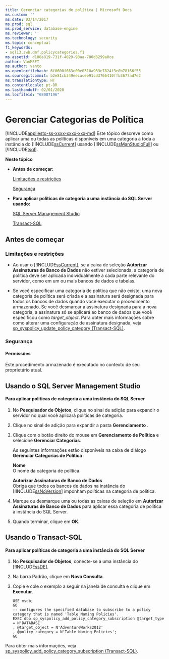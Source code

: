 ```yaml
---
title: Gerenciar categorias de política | Microsoft Docs
ms.custom: ''
ms.date: 03/14/2017
ms.prod: sql
ms.prod_service: database-engine
ms.reviewer: ''
ms.technology: security
ms.topic: conceptual
f1_keywords:
- sql13.swb.dmf.policycategories.f1
ms.assetid: d188a819-731f-4029-98aa-780d3299a0ce
author: VanMSFT
ms.author: vanto
ms.openlocfilehash: 6f0600f663e00e0318a933e7824f3e0b78166f55
ms.sourcegitcommit: b2e81cb349eecacee91cd3766410ffb3677ad7e2
ms.translationtype: HT
ms.contentlocale: pt-BR
ms.lasthandoff: 02/01/2020
ms.locfileid: "68087196"
---
```

# <a name="manage-policy-categories"></a>Gerenciar Categorias de Política
[!INCLUDE[appliesto-ss-xxxx-xxxx-xxx-md](../../includes/appliesto-ss-xxxx-xxxx-xxx-md.md)]
  Este tópico descreve como aplicar uma ou todas as políticas disponíveis em uma categoria a toda a instância do [!INCLUDE[ssCurrent](../../includes/sscurrent-md.md)] usando [!INCLUDE[ssManStudioFull](../../includes/ssmanstudiofull-md.md)] ou [!INCLUDE[tsql](../../includes/tsql-md.md)].  
  
 **Neste tópico**  
  
-   **Antes de começar:**  
  
     [Limitações e restrições](#Restrictions)  
  
     [Segurança](#Security)  
  
-   **Para aplicar políticas de categoria a uma instância do SQL Server usando:**  
  
     [SQL Server Management Studio](#SSMSProcedure)  
  
     [Transact-SQL](#TsqlProcedure)  
  
##  <a name="BeforeYouBegin"></a> Antes de começar  
  
###  <a name="Restrictions"></a> Limitações e restrições  
  
-   Ao usar o [!INCLUDE[ssCurrent](../../includes/sscurrent-md.md)], se a caixa de seleção **Autorizar Assinaturas de Banco de Dados** não estiver selecionada, a categoria de política deve ser aplicada individualmente a cada parte relevante do servidor, como em um ou mais bancos de dados e tabelas.  
  
-   Se você especificar uma categoria de política que não existe, uma nova categoria de política será criada e a assinatura será designada para todos os bancos de dados quando você executar o procedimento armazenado. Se você desmarcar a assinatura designada para a nova categoria, a assinatura só se aplicará ao banco de dados que você especificou como *target_object*. Para obter mais informações sobre como alterar uma configuração de assinatura designada, veja [sp_syspolicy_update_policy_category &#40;Transact-SQL&#41;](../../relational-databases/system-stored-procedures/sp-syspolicy-update-policy-category-transact-sql.md).  
  
###  <a name="Security"></a> Segurança  
  
####  <a name="Permissions"></a> Permissões  
 Este procedimento armazenado é executado no contexto de seu proprietário atual.  
  
##  <a name="SSMSProcedure"></a> Usando o SQL Server Management Studio  
  
#### <a name="to-apply-category-policies-to-a-sql-server-instance"></a>Para aplicar políticas de categoria a uma instância do SQL Server  
  
1.  No **Pesquisador de Objetos**, clique no sinal de adição para expandir o servidor no qual você aplicará políticas de categoria.  
  
2.  Clique no sinal de adição para expandir a pasta **Gerenciamento** .  
  
3.  Clique com o botão direito do mouse em **Gerenciamento de Política** e selecione **Gerenciar Categorias**.  
  
     As seguintes informações estão disponíveis na caixa de diálogo **Gerenciar Categorias de Política** :  
  
     **Nome**  
     O nome da categoria de política.  
  
     **Autorizar Assinaturas de Banco de Dados**  
     Obriga que todos os bancos de dados na instância do [!INCLUDE[ssNoVersion](../../includes/ssnoversion-md.md)] imponham políticas na categoria de política.  
  
4.  Marque ou desmarque uma ou todas as caixas de seleção em **Autorizar Assinaturas de Banco de Dados** para aplicar essa categoria de política à instância do SQL Server.  
  
5.  Quando terminar, clique em **OK**.  
  
##  <a name="TsqlProcedure"></a> Usando o Transact-SQL  
  
#### <a name="to-apply-category-policies-to-a-sql-server-instance"></a>Para aplicar políticas de categoria a uma instância do SQL Server  
  
1.  No **Pesquisador de Objetos**, conecte-se a uma instância do [!INCLUDE[ssDE](../../includes/ssde-md.md)].  
  
2.  Na barra Padrão, clique em **Nova Consulta**.  
  
3.  Copie e cole o exemplo a seguir na janela de consulta e clique em **Executar**.  
  
    ```  
    USE msdb;  
    GO  
    -- configures the specified database to subscribe to a policy category that is named 'Table Naming Policies'.  
    EXEC dbo.sp_syspolicy_add_policy_category_subscription @target_type = N'DATABASE'  
    , @target_object = N'AdventureWorks2012'  
    , @policy_category = N'Table Naming Policies';  
    GO  
    ```  
  
 Para obter mais informações, veja [sp_syspolicy_add_policy_category_subscription &#40;Transact-SQL&#41;](../../relational-databases/system-stored-procedures/sp-syspolicy-add-policy-category-subscription-transact-sql.md).  
  
  
